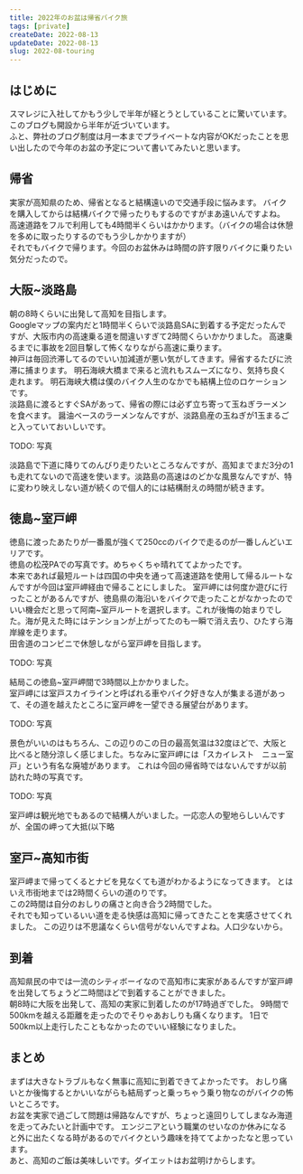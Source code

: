 ```yaml
---
title: 2022年のお盆は帰省バイク旅
tags: [private]
createDate: 2022-08-13
updateDate: 2022-08-13
slug: 2022-08-touring
---
```


## はじめに

スマレジに入社してかもう少しで半年が経とうとしていることに驚いています。   
このブログも開設から半年が近づいています。   
ふと、弊社のブログ制度は月一本までプライベートな内容がOKだったことを思い出したので今年のお盆の予定について書いてみたいと思います。   

## 帰省
実家が高知県のため、帰省となると結構遠いので交通手段に悩みます。
バイクを購入してからは結構バイクで帰ったりもするのですがまあ遠いんですよね。
高速道路をフルで利用しても4時間半くらいはかかります。（バイクの場合は休憩を多めに取ったりするのでもう少しかかりますが）   
それでもバイクで帰ります。今回のお盆休みは時間の許す限りバイクに乗りたい気分だったので。

## 大阪~淡路島
朝の8時くらいに出発して高知を目指します。   
Googleマップの案内だと1時間半くらいで淡路島SAに到着する予定だったんですが、大阪市内の高速乗る道を間違いすぎて2時間くらいかかりました。
高速乗るまでに事故を2回目撃して怖くなりながら高速に乗ります。   
神戸は毎回渋滞してるのでいい加減道が悪い気がしてきます。帰省するたびに渋滞に捕まります。
明石海峡大橋まで来ると流れもスムーズになり、気持ち良く走れます。
明石海峡大橋は僕のバイク人生のなかでも結構上位のロケーションです。   
淡路島に渡るとすぐSAがあって、帰省の際には必ず立ち寄って玉ねぎラーメンを食べます。
醤油ベースのラーメンなんですが、淡路島産の玉ねぎが1玉まるごと入っていておいしいです。

TODO: 写真

淡路島で下道に降りてのんびり走りたいところなんですが、高知までまだ3分の1も走れてないので高速を使います。淡路島の高速はのどかな風景なんですが、特に変わり映えしない道が続くので個人的には結構耐えの時間が続きます。

## 徳島~室戸岬
徳島に渡ったあたりが一番風が強くて250ccのバイクで走るのが一番しんどいエリアです。   
徳島の松茂PAでの写真です。めちゃくちゃ晴れててよかったです。   
本来であれば最短ルートは四国の中央を通って高速道路を使用して帰るルートなんですが今回は室戸岬経由で帰ることにしました。
室戸岬には何度か遊びに行ったことがあるんですが、徳島県の海沿いをバイクで走ったことがなかったのでいい機会だと思って阿南~室戸ルートを選択します。これが後悔の始まりでした。海が見えた時にはテンションが上がってたのも一瞬で消え去り、ひたすら海岸線を走ります。   
田舎道のコンビニで休憩しながら室戸岬を目指します。

TODO: 写真

結局この徳島~室戸岬間で3時間以上かかりました。   
室戸岬には室戸スカイラインと呼ばれる車やバイク好きな人が集まる道があって、その道を越えたところに室戸岬を一望できる展望台があります。

TODO: 写真

景色がいいのはもちろん、この辺りのこの日の最高気温は32度ほどで、大阪と比べると随分涼しく感じました。ちなみに室戸岬には「スカイレスト　ニュー室戸」という有名な廃墟があります。
これは今回の帰省時ではないんですが以前訪れた時の写真です。   

TODO: 写真

室戸岬は観光地でもあるので結構人がいました。一応恋人の聖地らしいんですが、全国の岬って大抵(以下略

## 室戸~高知市街
室戸岬まで帰ってくるとナビを見なくても道がわかるようになってきます。
とはいえ市街地までは2時間くらいの道のりです。   
この2時間は自分のおしりの痛さと向き合う2時間でした。   
それでも知っているいい道を走る快感は高知に帰ってきたことを実感させてくれました。
この辺りは不思議なくらい信号がないんですよね。人口少ないから。

## 到着
高知県民の中では一流のシティボーイなので高知市に実家があるんですが室戸岬を出発してちょうど二時間ほどで到着することができました。   
朝8時に大阪を出発して、高知の実家に到着したのが17時過ぎでした。
9時間で500kmを越える距離を走ったのでそりゃあおしりも痛くなります。
1日で500km以上走行したこともなかったのでいい経験になりました。

## まとめ
まずは大きなトラブルもなく無事に高知に到着できてよかったです。
おしり痛いとか後悔するとかいいながらも結局ずっと乗っちゃう乗り物なのがバイクの怖いところです。   
お盆を実家で過ごして問題は帰路なんですが、ちょっと遠回りしてしまなみ海道を走ってみたいと計画中です。
エンジニアという職業のせいなのか休みになると外に出たくなる時があるのでバイクという趣味を持ててよかったなと思っています。   
あと、高知のご飯は美味しいです。ダイエットはお盆明けからします。
